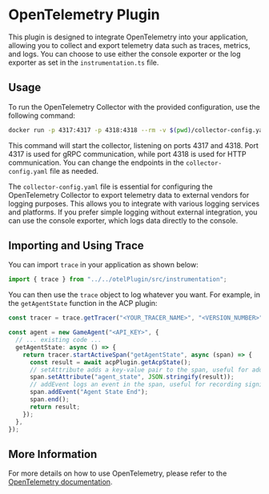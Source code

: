 # OpenTelemetry Plugin

This plugin is designed to integrate OpenTelemetry into your application, allowing you to collect and export telemetry data such as traces, metrics, and logs. You can choose to use either the console exporter or the log exporter as set in the `instrumentation.ts` file.

## Usage

To run the OpenTelemetry Collector with the provided configuration, use the following command:

```bash
docker run -p 4317:4317 -p 4318:4318 --rm -v $(pwd)/collector-config.yaml:/etc/otelcol/config.yaml otel/opentelemetry-collector
```

This command will start the collector, listening on ports 4317 and 4318. Port 4317 is used for gRPC communication, while port 4318 is used for HTTP communication. You can change the endpoints in the `collector-config.yaml` file as needed.

The `collector-config.yaml` file is essential for configuring the OpenTelemetry Collector to export telemetry data to external vendors for logging purposes. This allows you to integrate with various logging services and platforms. If you prefer simple logging without external integration, you can use the console exporter, which logs data directly to the console.

## Importing and Using Trace

You can import `trace` in your application as shown below:

```typescript
import { trace } from "../../otelPlugin/src/instrumentation";
```

You can then use the `trace` object to log whatever you want. For example, in the `getAgentState` function in the ACP plugin:

```typescript
const tracer = trace.getTracer("<YOUR_TRACER_NAME>", "<VERSION_NUMBER>");

const agent = new GameAgent("<API_KEY>", {
  // ... existing code ...
  getAgentState: async () => {
    return tracer.startActiveSpan("getAgentState", async (span) => {
      const result = await acpPlugin.getAcpState();
      // setAttribute adds a key-value pair to the span, useful for adding metadata
      span.setAttribute("agent_state", JSON.stringify(result));
      // addEvent logs an event in the span, useful for recording significant occurrences
      span.addEvent("Agent State End");
      span.end();
      return result;
    });
  },
});
```

## More Information

For more details on how to use OpenTelemetry, please refer to the [OpenTelemetry documentation](https://opentelemetry.io/docs/).
